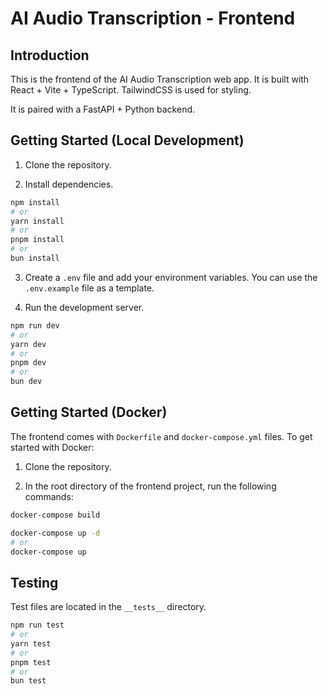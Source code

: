 # AI Audio Transcription - Frontend

## Introduction

This is the frontend of the AI Audio Transcription web app. It is built with React + Vite + TypeScript. TailwindCSS is used for styling.

It is paired with a FastAPI + Python backend.

## Getting Started (Local Development)

1. Clone the repository.

2. Install dependencies.

```bash
npm install
# or
yarn install
# or
pnpm install
# or
bun install
```

3. Create a `.env` file and add your environment variables. You can use the `.env.example` file as a template.

4. Run the development server.

```bash
npm run dev
# or
yarn dev
# or
pnpm dev
# or
bun dev
```

## Getting Started (Docker)

The frontend comes with `Dockerfile` and `docker-compose.yml` files. To get started with Docker:

1. Clone the repository.

2. In the root directory of the frontend project, run the following commands:

```bash
docker-compose build

docker-compose up -d
# or
docker-compose up
```

## Testing

Test files are located in the `__tests__` directory.

```bash
npm run test
# or
yarn test
# or
pnpm test
# or
bun test
```